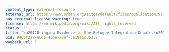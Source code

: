 ```yaml
---
content_type: external-resource
external_url: https://www.urban.org/sites/default/files/publication/97771/bringing_evidence_to_the_refugee_integration_debate_0.pdf
has_external_license_warning: true
license: https://en.wikipedia.org/wiki/All_rights_reserved
status: ''
title: "\u201CBringing Evidence to the Refugee Integration Debate.\u201D (PDF)"
uid: 946bf3a7-e66e-43ee-a2ef-ce18aad35337
wayback_url: ''
---
```

